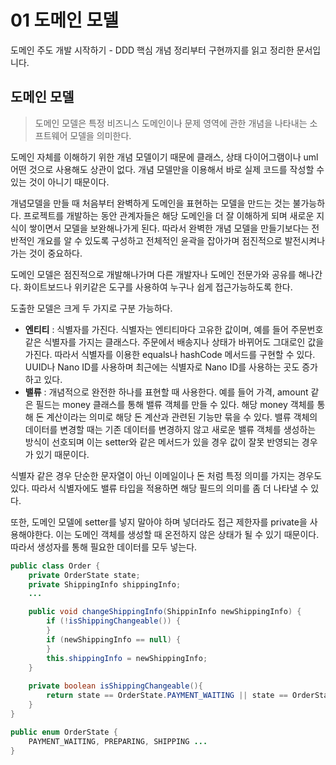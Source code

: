 # 01 도메인 모델

도메인 주도 개발 시작하기 - DDD 핵심 개념 정리부터 구현까지를 읽고 정리한 문서입니다.

## 도메인 모델

> 도메인 모델은 특정 비즈니스 도메인이나 문제 영역에 관한 개념을 나타내는 소프트웨어 모델을 의미한다.

도메인 자체를 이해하기 위한 개념 모델이기 때문에 클래스, 상태 다이어그램이나 uml 어떤 것으로 사용해도 상관이 없다. 개념 모델만을 이용해서 바로 실제 코드를 작성할 수 있는 것이 아니기 때문이다.



개념모델을 만들 때 처음부터 완벽하게 도메인을 표현하는 모델을 만드는 것는 불가능하다. 프로젝트를 개발하는 동안 관계자들은 해당 도메인을 더 잘 이해하게 되며 새로운 지식이 쌓이면서 모델을 보완해나가게 된다. 따라서 완벽한 개념 모델을 만들기보다는 전반적인 개요를 알 수 있도록 구성하고 전체적인 윤곽을 잡아가며 점진적으로 발전시켜나가는 것이 중요하다.



도메인 모델은 점진적으로 개발해나가며 다른 개발자나 도메인 전문가와 공유를 해나간다. 화이트보드나 위키같은 도구를 사용하여 누구나 쉽게 접근가능하도록 한다.



도출한 모델은 크게 두 가지로 구분 가능하다.

* **엔티티** : 식별자를 가진다. 식별자는 엔티티마다 고유한 값이며, 예를 들어 주문번호 같은 식별자를 가지는 클래스다. 주문에서 배송지나 상태가 바뀌어도 그대로인 값을 가진다. 따라서 식별자를 이용한 equals나 hashCode 메서드를 구현할 수 있다. UUID나 Nano ID를 사용하며 최근에는 식별자로 Nano ID를 사용하는 곳도 증가하고 있다.
* **밸류** : 개념적으로 완전한 하나를 표현할 때 사용한다. 예를 들어 가격, amount 같은 필드는 money 클래스를 통해 밸류 객체를 만들 수 있다. 해당 money 객체를 통해 돈 계산이라는 의미로 해당 돈 계산과 관련된 기능만 묶을 수 있다. 밸류 객체의 데이터를 변경할 때는 기존 데이터를 변경하지 않고 새로운 밸류 객체를 생성하는 방식이 선호되며 이는 setter와 같은 메서드가 있을 경우 값이 잘못 반영되는 경우가 있기 때문이다.



식별자 같은 경우 단순한 문자열이 아닌 이메일이나 돈 처럼 특정 의미를 가지는 경우도 있다. 따라서 식별자에도 밸류 타입을 적용하면 해당 필드의 의미를 좀 더 나타낼 수 있다.



또한, 도메인 모델에 setter를 넣지 말아야 하며 넣더라도 접근 제한자를 private을 사용해야한다. 이는 도메인 객체를 생성할 때 온전하지 않은 상태가 될 수 있기 때문이다. 따라서 생성자를 통해 필요한 데이터를 모두 넣는다.

```java
public class Order {
	private OrderState state;
	private ShippingInfo shippingInfo;
	...

	public void changeShippingInfo(ShippinInfo newShippingInfo) {
		if (!isShippingChangeable()) {
		}
		if (newShippingInfo == null) {
		}
		this.shippingInfo = newShippingInfo;
	}
	
	private boolean isShippingChangeable(){
		return state == OrderState.PAYMENT_WAITING || state == OrderState.PREPARING;
    }
}

public enum OrderState {
	PAYMENT_WAITING, PREPARING, SHIPPING ...
}
```

